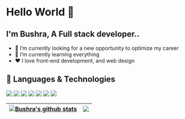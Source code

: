 # Hello World 👋

## I'm Bushra, A Full stack developer..

- 🔭 I’m currently looking for a new opportunity to optimize my career
- 🌱 I’m currently learning everything
- ❤️ I love front-end development, and web design

## 🧰 Languages & Technologies
![](https://img.shields.io/badge/JavaScript-F7DF1E?style=for-the-badge&logo=javascript&logoColor=black)
![](https://img.shields.io/badge/HTML5-E34F26?style=for-the-badge&logo=html5&logoColor=white)
![](https://img.shields.io/badge/CSS3-1572B6?style=for-the-badge&logo=css3&logoColor=white)
![](https://img.shields.io/badge/Sass-CC6699?style=for-the-badge&logo=sass&logoColor=white)
![](https://img.shields.io/badge/React-20232A?style=for-the-badge&logo=react&logoColor=61DAFB)
![](https://img.shields.io/badge/Node.js-339933?style=for-the-badge&logo=nodedotjs&logoColor=white)
![](https://img.shields.io/badge/Figma-F24E1E?style=for-the-badge&logo=figma&logoColor=white)
<br />

| <a href="https://github.com/bushra1997/github-readme-stats"><img align="center" src="https://github-readme-stats.vercel.app/api?username=bushra1997&show_icons=true&include_all_commits=true&theme=buefy&hide_border=true" alt="Bushra's github stats" /></a> | <a href="https://github.com/bushra1997/github-readme-stats"><img align="center" src="https://github-readme-stats.vercel.app/api/top-langs/?username=bushra1997&layout=compact&theme=buefy&hide_border=true" /></a> |
| ------------- | ------------- |
